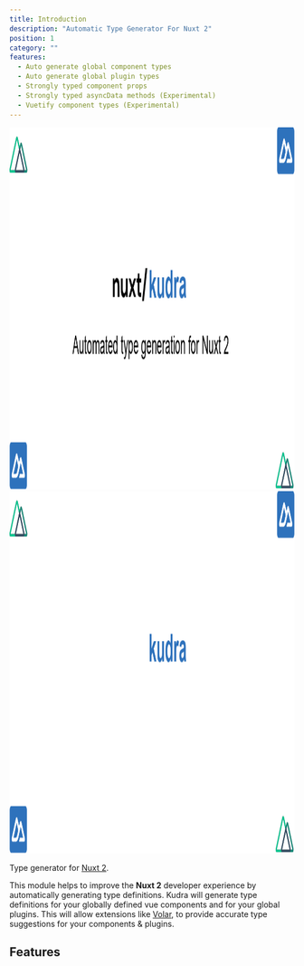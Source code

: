 ```yaml
---
title: Introduction
description: "Automatic Type Generator For Nuxt 2"
position: 1
category: ""
features:
  - Auto generate global component types
  - Auto generate global plugin types
  - Strongly typed component props
  - Strongly typed asyncData methods (Experimental)
  - Vuetify component types (Experimental)
---
```


<img src="./preview.png" class="light-img p-4" width="1280" height="640" alt=""/>
<img src="./preview-dark.png" class="dark-img p-4" width="1280" height="640" alt=""/>

Type generator for [Nuxt 2](https://nuxtjs.org).

This module helps to improve the **Nuxt 2** developer experience by automatically generating type definitions.
Kudra will generate type definitions for your globally defined vue components and for your global plugins. This
will allow extensions like [Volar](https://marketplace.visualstudio.com/items?itemName=Vue.volar), to provide accurate type suggestions for your components & plugins.

## Features

<list class="pb-5" :items="features"></list>
